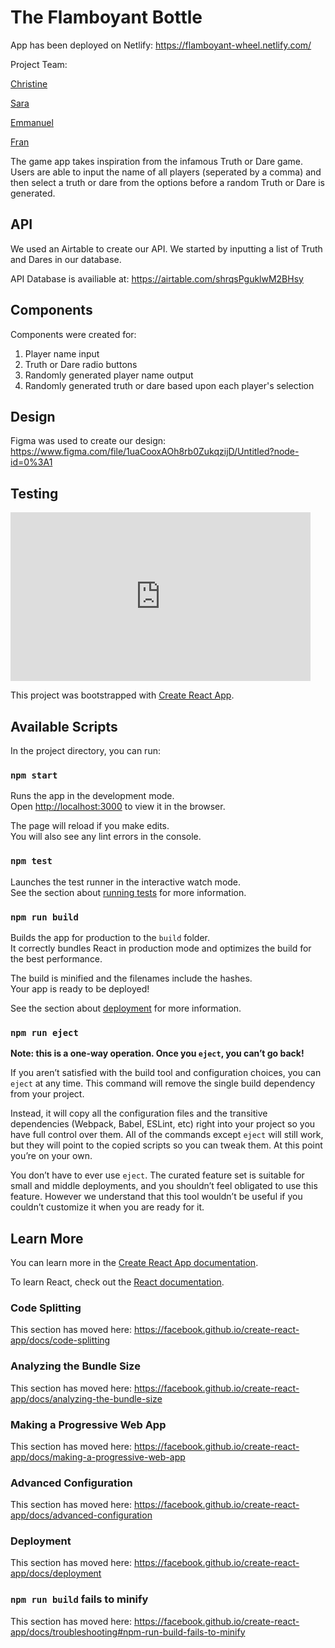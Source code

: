 
# The Flamboyant Bottle

App has been deployed on Netlify: https://flamboyant-wheel.netlify.com/

Project Team:

[Christine](https://github.com/xIrusux)

[Sara](https://github.com/sarahyjja)

[Emmanuel](https://github.com/emaggy)

[Fran](https://github.com/frannyfra)


The game app takes inspiration from the infamous Truth or Dare game. Users are able to input the name of all players (seperated by a comma) and then select a truth or dare from the options before a random Truth or Dare is generated.


## API

We used an Airtable to create our API. We started by inputting a list of Truth and Dares in our database.

API Database is availiable at: https://airtable.com/shrqsPguklwM2BHsy

## Components

Components were created for:
1. Player name input
2. Truth or Dare radio buttons
3. Randomly generated player name output
4. Randomly generated truth or dare based upon each player's selection 

## Design
Figma was used to create our design:
https://www.figma.com/file/1uaCooxAOh8rb0ZukqzijD/Untitled?node-id=0%3A1


## Testing

<iframe src="https://giphy.com/embed/EPu9nvZhhoc2JJ7yPT" width="480" height="270" frameBorder="0" class="giphy-embed" allowFullScreen></iframe>

This project was bootstrapped with [Create React App](https://github.com/facebook/create-react-app).

## Available Scripts

In the project directory, you can run:

### `npm start`

Runs the app in the development mode.<br>
Open [http://localhost:3000](http://localhost:3000) to view it in the browser.

The page will reload if you make edits.<br>
You will also see any lint errors in the console.

### `npm test`

Launches the test runner in the interactive watch mode.<br>
See the section about [running tests](https://facebook.github.io/create-react-app/docs/running-tests) for more information.

### `npm run build`

Builds the app for production to the `build` folder.<br>
It correctly bundles React in production mode and optimizes the build for the best performance.

The build is minified and the filenames include the hashes.<br>
Your app is ready to be deployed!

See the section about [deployment](https://facebook.github.io/create-react-app/docs/deployment) for more information.

### `npm run eject`

**Note: this is a one-way operation. Once you `eject`, you can’t go back!**

If you aren’t satisfied with the build tool and configuration choices, you can `eject` at any time. This command will remove the single build dependency from your project.

Instead, it will copy all the configuration files and the transitive dependencies (Webpack, Babel, ESLint, etc) right into your project so you have full control over them. All of the commands except `eject` will still work, but they will point to the copied scripts so you can tweak them. At this point you’re on your own.

You don’t have to ever use `eject`. The curated feature set is suitable for small and middle deployments, and you shouldn’t feel obligated to use this feature. However we understand that this tool wouldn’t be useful if you couldn’t customize it when you are ready for it.

## Learn More

You can learn more in the [Create React App documentation](https://facebook.github.io/create-react-app/docs/getting-started).

To learn React, check out the [React documentation](https://reactjs.org/).

### Code Splitting

This section has moved here: https://facebook.github.io/create-react-app/docs/code-splitting

### Analyzing the Bundle Size

This section has moved here: https://facebook.github.io/create-react-app/docs/analyzing-the-bundle-size

### Making a Progressive Web App

This section has moved here: https://facebook.github.io/create-react-app/docs/making-a-progressive-web-app

### Advanced Configuration

This section has moved here: https://facebook.github.io/create-react-app/docs/advanced-configuration

### Deployment

This section has moved here: https://facebook.github.io/create-react-app/docs/deployment

### `npm run build` fails to minify

This section has moved here: https://facebook.github.io/create-react-app/docs/troubleshooting#npm-run-build-fails-to-minify
